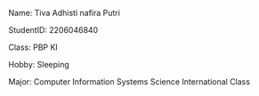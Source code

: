 Name: Tiva Adhisti nafira Putri

StudentID: 2206046840

Class: PBP KI

Hobby: Sleeping

Major: Computer Information Systems Science International Class